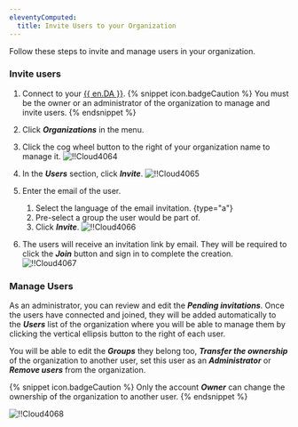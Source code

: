```yaml
---
eleventyComputed:
  title: Invite Users to your Organization
---
```

Follow these steps to invite and manage users in your organization.

### Invite users

1. Connect to your [{{ en.DA }}](https://portal.devolutions.com/).
{% snippet icon.badgeCaution %}
You must be the owner or an administrator of the organization to manage and invite users.
{% endsnippet %}

2. Click ***Organizations*** in the menu.
1. Click the cog wheel button to the right of your organization name to manage it.
![!!Cloud4064](https://cdnweb.devolutions.net/docs/docs_en_cloud_Cloud4064.png)
1. In the ***Users*** section, click ***Invite***.
![!!Cloud4065](https://cdnweb.devolutions.net/docs/docs_en_cloud_Cloud4065.png)
1. Enter the email of the user.
    1. Select the language of the email invitation.
{type="a"}
    1. Pre-select a group the user would be part of.
    1. Click ***Invite***.
![!!Cloud4066](https://cdnweb.devolutions.net/docs/docs_en_cloud_Cloud4066.png)
1. The users will receive an invitation link by email. They will be required to click the ***Join*** button and sign in to complete the creation.
![!!Cloud4067](https://cdnweb.devolutions.net/docs/docs_en_cloud_Cloud4067.png)

### Manage Users

As an administrator, you can review and edit the ***Pending invitations***. Once the users have connected and joined, they will be added automatically to the ***Users*** list of the organization where you will be able to manage them by clicking the vertical ellipsis button to the right of each user.

You will be able to edit the ***Groups*** they belong too, ***Transfer the ownership*** of the organization to another user, set this user as an ***Administrator*** or ***Remove users*** from the organization.

{% snippet icon.badgeCaution %}
Only the account ***Owner*** can change the ownership of the organization to another user.
{% endsnippet %}

![!!Cloud4068](https://cdnweb.devolutions.net/docs/docs_en_cloud_Cloud4068.png)


